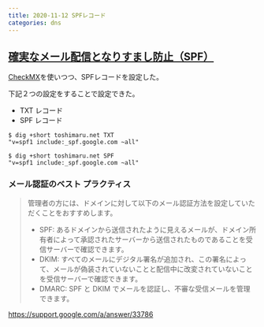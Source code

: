 ```yaml
---
title: 2020-11-12 SPFレコード
categories: dns
---
```


## [確実なメール配信となりすまし防止（SPF）](https://support.google.com/a/answer/33786)

[CheckMX](https://toolbox.googleapps.com/apps/checkmx/)を使いつつ、SPFレコードを設定した。

下記２つの設定をすることで設定できた。

- TXT レコード
- SPF レコード

```console
$ dig +short toshimaru.net TXT
"v=spf1 include:_spf.google.com ~all"

$ dig +short toshimaru.net SPF
"v=spf1 include:_spf.google.com ~all"
```

### メール認証のベスト プラクティス

> 管理者の方には、ドメインに対して以下のメール認証方法を設定していただくことをおすすめします。
> 
> - SPF: あるドメインから送信されたように見えるメールが、ドメイン所有者によって承認されたサーバーから送信されたものであることを受信サーバーで確認できます。
> - DKIM: すべてのメールにデジタル署名が追加され、この署名によって、メールが偽装されていないことと配信中に改変されていないことを受信サーバーで確認できます。
> - DMARC: SPF と DKIM でメールを認証し、不審な受信メールを管理できます。

<https://support.google.com/a/answer/33786>
